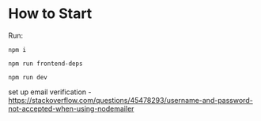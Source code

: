 # How to Start

Run:

`npm i`

`npm run frontend-deps`

`npm run dev`


set up email verification -  https://stackoverflow.com/questions/45478293/username-and-password-not-accepted-when-using-nodemailer